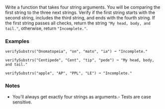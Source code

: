 
Write a function that takes four string arguments. You will be comparing the first string to the three next strings. Verify if the first string starts with the second string, includes the third string, and ends with the fourth string. If the first string passes all checks, return the string `"My head, body, and tail."`, otherwise, return `"Incomplete."`.

### Examples

```
verifySubstrs("Onomatopeia", "on", "mato", "ia") ➞ "Incomplete."

verifySubstrs("Centipede", "Cent", "tip", "pede") ➞ "My head, body, and tail."

verifySubstrs("apple", "AP", "PPL", "LE") ➞ "Incomplete."
```

### Notes
- You'll always get exactly four strings as arguments.- Tests are case sensitive.